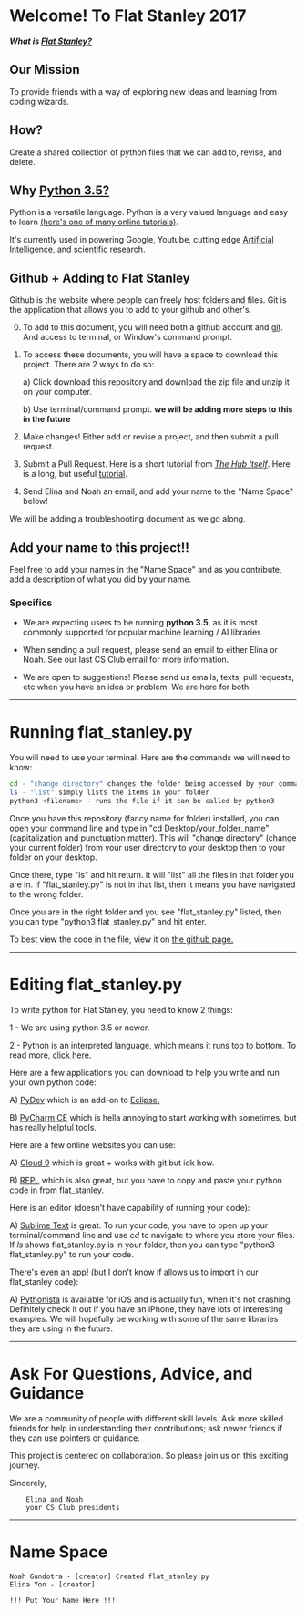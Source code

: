 
# Welcome! To Flat Stanley 2017

***What is [Flat Stanley?](https://www.flatstanley.com/about)***

## Our Mission

To provide friends with a way of exploring new ideas and learning from coding wizards.

## How?

Create a shared collection of python files that we can add to, revise, and delete.

## Why [Python 3.5?](https://www.python.org/downloads/)

Python is a versatile language. Python is a very valued language and easy to learn [(here's one of many online tutorials)](https://www.codecademy.com/).

It's currently used in powering Google, Youtube, cutting edge [Artificial Intelligence](https://www.tensorflow.org/), and [scientific research](https://github.com/ipython/ipython/wiki/A-gallery-of-interesting-IPython-Notebooks).


## Github + Adding to Flat Stanley

Github is the website where people can freely host folders and files.
Git is the application that allows you to add to your github and other's.

0) To add to this document, you will need both a github account and [git](https://git-scm.com/downloads). And access to terminal, or Window's command prompt.

1) To access these documents, you will have a space to download this project. There are 2 ways to do so:

    a) Click download this repository and download the zip file and unzip it on your computer.
    
    b) Use terminal/command prompt. **we will be adding more steps to this in the future**
    
2) Make changes! Either add or revise a project, and then submit a pull request.

3) Submit a Pull Request. Here is a short tutorial from [*The Hub Itself*](https://try.github.io/levels/1/challenges/1). Here is a long, but useful [tutorial](https://www.atlassian.com/git/tutorials/learn-git-with-bitbucket-cloud/git-branch-to-merge). 

4) Send Elina and Noah an email, and add your name to the "Name Space" below!

We will be adding a troubleshooting document as we go along.

## Add your name to this project!!

Feel free to add your names in the "Name Space" and as you contribute, add a description of what you did by your name.

### Specifics

* We are expecting users to be running **python 3.5**, as it is most commonly supported for popular machine learning / AI libraries

* When sending a pull request, please send an email to either Elina or Noah. See our last CS Club email for more information.

* We are open to suggestions! Please send us emails, texts, pull requests, etc when you have an idea or problem. We are here for both.

---

# Running flat_stanley.py

You will need to use your terminal. Here are the commands we will need to know:
```bash
cd - "change directory" changes the folder being accessed by your command line
ls - "list" simply lists the items in your folder
python3 <filename> - runs the file if it can be called by python3
```

Once you have this repository (fancy name for folder) installed, you can open your command line and type in "cd Desktop/your_folder_name" (capitalization and punctuation matter). This will "change directory" (change your current folder) from  your user directory to your desktop then to your folder on your desktop.

Once there, type "ls" and hit return. It will "list" all the files in that folder you are in. If "flat_stanley.py" is not in that list, then it means you have navigated to the wrong folder.

Once you are in the right folder and you see "flat_stanley.py" listed, then you can type "python3 flat_stanley.py" and hit enter.

To best view the code in the file, view it on [the github page.](https://github.com/ngundotra/FlatStanley/blob/master/flat_stanley.py)


---

# Editing flat_stanley.py

To write python for Flat Stanley, you need to know 2 things:

1 - We are using python 3.5 or newer.

2 - Python is an interpreted language, which means it runs top to bottom. To read more, [click here.](https://wiki.python.org/moin/BeginnersGuide/NonProgrammers)

Here are a few applications you can download to help you write and run your own python code:
    
A) [PyDev](http://www.pydev.org/) which is an add-on to [Eclipse.](https://www.eclipse.org/downloads/)

B) [PyCharm CE](https://www.jetbrains.com/pycharm/download/) which is hella annoying to start working with sometimes, but has really helpful tools.

Here are a few online websites you can use:

A) [Cloud 9](https://c9.io/) which is great + works with git but idk how.

B) [REPL](https://repl.it/) which is also great, but you have to copy and paste your python code in from flat_stanley.

Here is an editor (doesn't have capability of running your code):
    
A) [Sublime Text](https://www.sublimetext.com/) is great. To run your code, you have to open up your terminal/command line and use *cd* to navigate to where you store your files. If *ls* shows flat_stanley.py is in your folder, then you can type "python3 flat_stanley.py" to run your code.

There's even an app! (but I don't know if allows us to import in our flat_stanley code):

A) [Pythonista](http://omz-software.com/pythonista/) is available for iOS and is actually fun, when it's not crashing. Definitely check it out if you have an iPhone, they have lots of interesting examples. We will hopefully be working with some of the same libraries they are using in the future.


--- 

# Ask For Questions, Advice, and Guidance

We are a community of people with different skill levels. Ask more skilled friends for help in understanding their contributions; ask newer friends if they can use pointers or guidance. 

This project is centered on collaboration. So please join us on this exciting journey. 

Sincerely,
```
    Elina and Noah
    your CS Club presidents
```

---

# Name Space

```
Noah Gundotra - [creator] Created flat_stanley.py
Elina Yon - [creator]

!!! Put Your Name Here !!!
```
